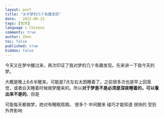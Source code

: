```yaml
---
layout: post
title: "关于梦的几个有趣发现"
date:   2022-06-23
tags: [哲学]
language : Chinese
comments: true
author: Zhen
toc: false
published: true
hidden: false
---
```

今天又在梦中醒过来，再次印证了我对梦的几个有趣发现。先来讲一下我今天的梦。

大概是晚上8点半醒来。可能是7点左右太困睡着了。之前很多次也是早上回笼觉，或者白天睡着时候做梦醒来的。所以**对于梦是不是必须是深夜睡着的，可以看出来不是的**。但是


可能每天都做梦。绝对有睡眠周期。
很多个 中间醒来 碰巧才能知道
很快的
受到外界影响
<!--stackedit_data:
eyJoaXN0b3J5IjpbMzIzODA4Nzk5XX0=
-->